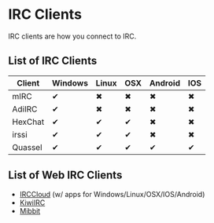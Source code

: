 # IRC Clients
IRC clients are how you connect to IRC.

## List of IRC Clients
| Client | Windows | Linux | OSX | Android | IOS |
|---|---|---|---|---|---|
| mIRC | ✔ | ✖ | ✖ | ✖ | ✖ |
| AdiIRC | ✔ | ✖ | ✖ | ✖ | ✖ |
| HexChat | ✔ | ✔ | ✔ | ✖ | ✖ |
| irssi | ✔ | ✔ | ✔ | ✖ | ✖ |
| Quassel | ✔ | ✔ | ✔ | ✔ | ✔ |


## List of Web IRC Clients
* [IRCCloud](/wiki/client/irccloud) (w/ apps for Windows/Linux/OSX/IOS/Android)
* [KiwiIRC](/wiki/client/kiwiirc)
* [Mibbit](/wiki/client/mibbit)

